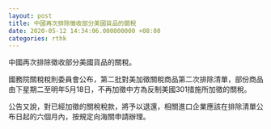 ```yaml
---
layout: post
title: 中國再次排除徵收部分美國貨品的關稅
date: 2020-05-12 14:34:06.000000000 +08:00
categories: rthk
---
```


中國再次排除徵收部分美國貨品的關稅。

國務院關稅稅則委員會公布，第二批對美加徵關稅商品第二次排除清單，部份商品由下星期二至明年5月18日，不再加徵中方為反制美國301措施所加徵的關稅。

公告又說，對已經加徵的關稅稅款，將予以退還，相關進口企業應該在排除清單公布日起的六個月內，按規定向海關申請辦理。

